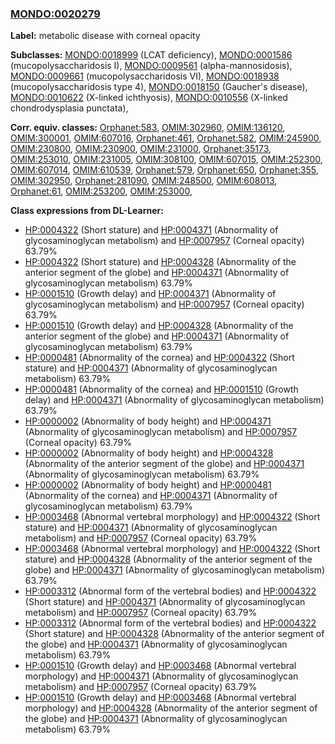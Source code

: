 
### [MONDO:0020279](http://purl.obolibrary.org/obo/MONDO_0020279)
**Label:** metabolic disease with corneal opacity

**Subclasses:** [MONDO:0018999](http://purl.obolibrary.org/obo/MONDO_0018999) (LCAT deficiency), [MONDO:0001586](http://purl.obolibrary.org/obo/MONDO_0001586) (mucopolysaccharidosis I), [MONDO:0009561](http://purl.obolibrary.org/obo/MONDO_0009561) (alpha-mannosidosis), [MONDO:0009661](http://purl.obolibrary.org/obo/MONDO_0009661) (mucopolysaccharidosis VI), [MONDO:0018938](http://purl.obolibrary.org/obo/MONDO_0018938) (mucopolysaccharidosis type 4), [MONDO:0018150](http://purl.obolibrary.org/obo/MONDO_0018150) (Gaucher's disease), [MONDO:0010622](http://purl.obolibrary.org/obo/MONDO_0010622) (X-linked ichthyosis), [MONDO:0010556](http://purl.obolibrary.org/obo/MONDO_0010556) (X-linked chondrodysplasia punctata), 

**Corr. equiv. classes:** [Orphanet:583](http://www.orpha.net/ORDO/Orphanet_583), [OMIM:302960](http://purl.obolibrary.org/obo/OMIM_302960), [OMIM:136120](http://purl.obolibrary.org/obo/OMIM_136120), [OMIM:300001](http://purl.obolibrary.org/obo/OMIM_300001), [OMIM:607016](http://purl.obolibrary.org/obo/OMIM_607016), [Orphanet:461](http://www.orpha.net/ORDO/Orphanet_461), [Orphanet:582](http://www.orpha.net/ORDO/Orphanet_582), [OMIM:245900](http://purl.obolibrary.org/obo/OMIM_245900), [OMIM:230800](http://purl.obolibrary.org/obo/OMIM_230800), [OMIM:230900](http://purl.obolibrary.org/obo/OMIM_230900), [OMIM:231000](http://purl.obolibrary.org/obo/OMIM_231000), [Orphanet:35173](http://www.orpha.net/ORDO/Orphanet_35173), [OMIM:253010](http://purl.obolibrary.org/obo/OMIM_253010), [OMIM:231005](http://purl.obolibrary.org/obo/OMIM_231005), [OMIM:308100](http://purl.obolibrary.org/obo/OMIM_308100), [OMIM:607015](http://purl.obolibrary.org/obo/OMIM_607015), [OMIM:252300](http://purl.obolibrary.org/obo/OMIM_252300), [OMIM:607014](http://purl.obolibrary.org/obo/OMIM_607014), [OMIM:610539](http://purl.obolibrary.org/obo/OMIM_610539), [Orphanet:579](http://www.orpha.net/ORDO/Orphanet_579), [Orphanet:650](http://www.orpha.net/ORDO/Orphanet_650), [Orphanet:355](http://www.orpha.net/ORDO/Orphanet_355), [OMIM:302950](http://purl.obolibrary.org/obo/OMIM_302950), [Orphanet:281090](http://www.orpha.net/ORDO/Orphanet_281090), [OMIM:248500](http://purl.obolibrary.org/obo/OMIM_248500), [OMIM:608013](http://purl.obolibrary.org/obo/OMIM_608013), [Orphanet:61](http://www.orpha.net/ORDO/Orphanet_61), [OMIM:253200](http://purl.obolibrary.org/obo/OMIM_253200), [OMIM:253000](http://purl.obolibrary.org/obo/OMIM_253000), 

**Class expressions from DL-Learner:**

- [HP:0004322](http://purl.obolibrary.org/obo/HP_0004322) (Short stature) and [HP:0004371](http://purl.obolibrary.org/obo/HP_0004371) (Abnormality of glycosaminoglycan metabolism) and [HP:0007957](http://purl.obolibrary.org/obo/HP_0007957) (Corneal opacity) 63.79%
- [HP:0004322](http://purl.obolibrary.org/obo/HP_0004322) (Short stature) and [HP:0004328](http://purl.obolibrary.org/obo/HP_0004328) (Abnormality of the anterior segment of the globe) and [HP:0004371](http://purl.obolibrary.org/obo/HP_0004371) (Abnormality of glycosaminoglycan metabolism) 63.79%
- [HP:0001510](http://purl.obolibrary.org/obo/HP_0001510) (Growth delay) and [HP:0004371](http://purl.obolibrary.org/obo/HP_0004371) (Abnormality of glycosaminoglycan metabolism) and [HP:0007957](http://purl.obolibrary.org/obo/HP_0007957) (Corneal opacity) 63.79%
- [HP:0001510](http://purl.obolibrary.org/obo/HP_0001510) (Growth delay) and [HP:0004328](http://purl.obolibrary.org/obo/HP_0004328) (Abnormality of the anterior segment of the globe) and [HP:0004371](http://purl.obolibrary.org/obo/HP_0004371) (Abnormality of glycosaminoglycan metabolism) 63.79%
- [HP:0000481](http://purl.obolibrary.org/obo/HP_0000481) (Abnormality of the cornea) and [HP:0004322](http://purl.obolibrary.org/obo/HP_0004322) (Short stature) and [HP:0004371](http://purl.obolibrary.org/obo/HP_0004371) (Abnormality of glycosaminoglycan metabolism) 63.79%
- [HP:0000481](http://purl.obolibrary.org/obo/HP_0000481) (Abnormality of the cornea) and [HP:0001510](http://purl.obolibrary.org/obo/HP_0001510) (Growth delay) and [HP:0004371](http://purl.obolibrary.org/obo/HP_0004371) (Abnormality of glycosaminoglycan metabolism) 63.79%
- [HP:0000002](http://purl.obolibrary.org/obo/HP_0000002) (Abnormality of body height) and [HP:0004371](http://purl.obolibrary.org/obo/HP_0004371) (Abnormality of glycosaminoglycan metabolism) and [HP:0007957](http://purl.obolibrary.org/obo/HP_0007957) (Corneal opacity) 63.79%
- [HP:0000002](http://purl.obolibrary.org/obo/HP_0000002) (Abnormality of body height) and [HP:0004328](http://purl.obolibrary.org/obo/HP_0004328) (Abnormality of the anterior segment of the globe) and [HP:0004371](http://purl.obolibrary.org/obo/HP_0004371) (Abnormality of glycosaminoglycan metabolism) 63.79%
- [HP:0000002](http://purl.obolibrary.org/obo/HP_0000002) (Abnormality of body height) and [HP:0000481](http://purl.obolibrary.org/obo/HP_0000481) (Abnormality of the cornea) and [HP:0004371](http://purl.obolibrary.org/obo/HP_0004371) (Abnormality of glycosaminoglycan metabolism) 63.79%
- [HP:0003468](http://purl.obolibrary.org/obo/HP_0003468) (Abnormal vertebral morphology) and [HP:0004322](http://purl.obolibrary.org/obo/HP_0004322) (Short stature) and [HP:0004371](http://purl.obolibrary.org/obo/HP_0004371) (Abnormality of glycosaminoglycan metabolism) and [HP:0007957](http://purl.obolibrary.org/obo/HP_0007957) (Corneal opacity) 63.79%
- [HP:0003468](http://purl.obolibrary.org/obo/HP_0003468) (Abnormal vertebral morphology) and [HP:0004322](http://purl.obolibrary.org/obo/HP_0004322) (Short stature) and [HP:0004328](http://purl.obolibrary.org/obo/HP_0004328) (Abnormality of the anterior segment of the globe) and [HP:0004371](http://purl.obolibrary.org/obo/HP_0004371) (Abnormality of glycosaminoglycan metabolism) 63.79%
- [HP:0003312](http://purl.obolibrary.org/obo/HP_0003312) (Abnormal form of the vertebral bodies) and [HP:0004322](http://purl.obolibrary.org/obo/HP_0004322) (Short stature) and [HP:0004371](http://purl.obolibrary.org/obo/HP_0004371) (Abnormality of glycosaminoglycan metabolism) and [HP:0007957](http://purl.obolibrary.org/obo/HP_0007957) (Corneal opacity) 63.79%
- [HP:0003312](http://purl.obolibrary.org/obo/HP_0003312) (Abnormal form of the vertebral bodies) and [HP:0004322](http://purl.obolibrary.org/obo/HP_0004322) (Short stature) and [HP:0004328](http://purl.obolibrary.org/obo/HP_0004328) (Abnormality of the anterior segment of the globe) and [HP:0004371](http://purl.obolibrary.org/obo/HP_0004371) (Abnormality of glycosaminoglycan metabolism) 63.79%
- [HP:0001510](http://purl.obolibrary.org/obo/HP_0001510) (Growth delay) and [HP:0003468](http://purl.obolibrary.org/obo/HP_0003468) (Abnormal vertebral morphology) and [HP:0004371](http://purl.obolibrary.org/obo/HP_0004371) (Abnormality of glycosaminoglycan metabolism) and [HP:0007957](http://purl.obolibrary.org/obo/HP_0007957) (Corneal opacity) 63.79%
- [HP:0001510](http://purl.obolibrary.org/obo/HP_0001510) (Growth delay) and [HP:0003468](http://purl.obolibrary.org/obo/HP_0003468) (Abnormal vertebral morphology) and [HP:0004328](http://purl.obolibrary.org/obo/HP_0004328) (Abnormality of the anterior segment of the globe) and [HP:0004371](http://purl.obolibrary.org/obo/HP_0004371) (Abnormality of glycosaminoglycan metabolism) 63.79%


